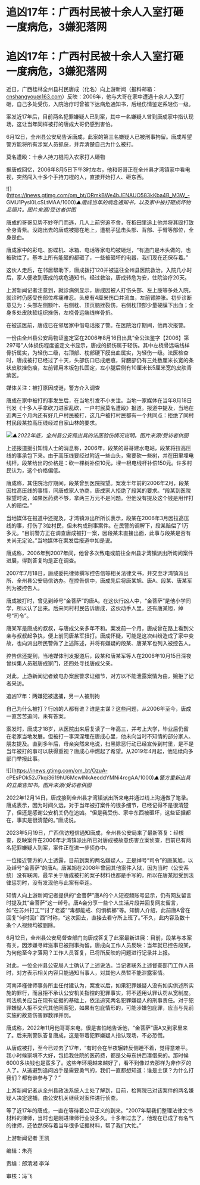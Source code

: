 # 追凶17年：广西村民被十余人入室打砸一度病危，3嫌犯落网

# 追凶17年：广西村民被十余人入室打砸一度病危，3嫌犯落网

近日，广西桂林全州县村民唐成（化名）向上游新闻（报料邮箱：cnshangyou@163.com）反映：2006年，他与大哥在家中遭遇十余人入室打砸，自己多处受伤，入院治疗时曾被下达病危通知书，后经伤情鉴定系轻伤一级。

案发近17年后，目前两名犯罪嫌疑人已到案，其中一名嫌疑人曾到唐成家中指认现场，这让当年同样被打的唐成大哥仍感到害怕。

6月12日，全州县公安局告诉唐成，此案的第三名嫌疑人已被刑事拘留。唐成希望警方能将所有涉案人员抓获，并弄清楚自己为什么被打。

莫名遭殴：十余人持刀棍闯入农家打人砸物

据唐成回忆，2006年8月5日下午3时左右，他和哥哥正在全州县才湾镇家中看电视，突然闯入十多个手持刀棍的人，直接开始打人、砸东西。

![](https://inews.gtimg.com/om_bt/ORmkBWe4bJENAUO583kKba4B_M3W_-
GMU1Pysl0LcSLtMAA/1000)_▲唐成当年的病危通知书，以及家中被打砸损坏物品照片。图片来源/受访者供图_

唐成的哥哥见势不妙夺门而逃，几人上前穷追不舍，在稻田里追上他并将其殴打致全身青紫。没跑出去的唐成被摁在地上，遭棍子猛击头部、背部、手臂等部位，全身是血。

唐成家中的彩电、影碟机、冰箱、电话等家电均被砸烂，“有道门是木头做的，也被砍烂了。基本上所有能砸的都砸了，一些被砸坏的电器，我们现在还保存着。”

这伙人走后，在邻居帮助下，唐成拨打120并被送往全州县医院救治。入院几小时后，家人便收到唐成的病危通知书。经过救治，唐成转危为安，住院治疗20天。

上游新闻记者注意到，就诊病例显示，唐成因被人打伤头部、左上肢等多处入院，就诊时仍感受伤部位疼痛难忍。头皮有4厘米伤口并流血，左前臂肿胀。初步诊断意见为：头部左侧额叶、右侧枕、顶页脑挫裂伤，右侧枕顶部少量硬膜下出血；全身多处皮肤软组织挫伤，左桡骨远端线样骨折。

在被送医前，唐成已在邻居家中借电话报了警。在医院治疗期间，他再次报警。

一份由全州县公安局物证鉴定室在2006年8月16日出具“全公法鉴字【2006】第297号”人体损伤程度鉴定文书显示，唐成的损伤属于轻伤。其中左桡骨远端线样骨折属实，为轻伤二级，右顶部、枕部硬下膜出血属实，为轻伤一级。法医检查时，唐成被打已经过了十天，头部伤口已成疤痕，背腰部仍有三处数厘米长宽的条状皮肤挫伤痕，左前臂用木板包扎固定，左小腿后侧有10厘米长5厘米宽的皮肤青紫区。

媒体关注：被打原因成谜，警方介入调查

唐成在家中被打的事发生后，在当地引发不小关注。当地一家媒体在当年8月18日刊发《十多人手拿砍刀进家乱砍，一户村民莫名遭殴》报道。报道中提及，当地在近两三个月内还有好几户村民被打，这几户被打村民都有一个共同点：拒绝了同村村民段某拉高压线经过自家山林的要求。

![](https://inews.gtimg.com/om_bt/Om7uhbKvxsvBxJiJALdPGATFcl6o_mf0NTjyI6Vrt6wjQAA/1000)_▲2022年底，全州县公安局出具的法医验伤情况说明。图片来源/受访者供图_

上述报道援引知情人士的消息称，2006年，段某的哥哥建水电站，段某将拉高压线的事承包下来。由于高压线要经过附近一些山头，需要砍一些树，并在田里埋电线杆，段某给出的价格是：砍一棵树补偿10元，埋一根电线杆补偿150元。许多村民认为，这个价格偏低。

唐成称，其住院治疗期间，段某曾到医院探望。案发半年前的2006年2月，段某因拉高压线的事情，同唐成家人协商，唐成家人拒绝了段某的要求。“段某到医院探望时说，如果医药费不够，拿两三万元不是问题。但他没有提及这个钱是用作打人的赔偿。”

当地媒体在报道中还提及，才湾镇派出所所长表示，段某在2006年3月因拉高压线的事，打伤了3位村民，但未构成刑事案件。在民警的调解下，段某赔偿了1万多元。“目前警方正在调查唐成被打一案，因段某未直接出面，此事与段某是否有关尚无定论。”当地媒体在案发后报道中如是说。

唐成称，2006年到2007年间，他曾多次致电或前往全州县才湾镇派出所询问案件进展，得到答复均是正在调查。

2007年7月18日，唐成委托律师撰写控告信等相关法律文书，并交至才湾镇派出所、全州县公安局信访办。在控告信中，唐成先后将唐某旭、唐A、段某、唐某军列为被控告人。

唐成被打时，曾见到绰号“金菩萨”的唐A。在这伙行凶人中，“金菩萨”是他小学同学，所以认了出来。后来同村村民告诉唐成，这伙动手人里，还有唐某旭，绰号“司令”。

唐某军是唐成的叔叔，与唐成父亲多年不和。案发前一个月，唐成曾在路上看到父亲与叔叔起争执，便上前同唐某军扭打。唐成怀疑，可能是这次纠纷造成了家中变故，也向派出所民警做了上述陈述，并将有嫌疑的段某、唐某军也列入被控告人。

控告信还提到，当地媒体刊发报道后，段某和唐某军等人在2006年10月15日深夜曾纠集人员敲唐成家门，还四处寻找唐成父亲。

对此，上游新闻记者致电办案民警求证细节，对方以不能泄露案情为由，婉拒了记者采访。

追凶17年：两嫌犯被逮捕，另一人被刑拘

自己为什么被打？行凶的人都有谁？谁是主谋？这些问题，从2006年至今，唐成一直苦苦追问，未有答案。

案发时，唐成才18岁，从医院出来后复读了一年高三，并考上大学，毕业后仍留在老家当地发展。但被打一事深深埋在唐成心里，他未向当时不知情的部分家人、朋友提及。直到多年后，母亲突然来电说，扫黑除恶行动已经宣传到村里，是不是当年被打的事可以获得重视？唐成心中燃起了希望。从2019年4月起，他陆续向多部门举报此事。

![](https://inews.gtimg.com/om_bt/OzuA-
cPEsPOk52J7kqi3619hU6McwINkAecddYMNi4rcgAA/1000)_▲警方重新出具的立案告知书。图片来源/受访者供图_

2022年12月14日，唐成接到全州县才湾镇派出所来电并通过线上沟通做了笔录。唐成表示，因为时间久远，对于当年被打案件的很多细节，已经记得不是很清楚了，但还是感谢公安机关仍在追凶。“但是我受伤、家中东西被砸坏，这些证据都在，事实是很清楚的。”唐成说。

2023年5月19日，广西信访短信通知唐成，全州县公安局来了最新答复：经核查，反映案件在2006年才湾镇派出所已对唐成被故意伤害立案侦查，目前已有两名犯罪嫌疑人到案，案件正在进一步侦办中。

一位接近警方的人士透露，目前到案的两名嫌疑人，正是绰号“司令”的唐某旭，以及绰号“金菩萨”的唐A。唐某旭在2008年曾因其他案件入狱，因为当时（公安系统）没有联网，最早关于唐成被打的案子材料也都是手写的，所以在唐某旭受到法律惩罚时，没有发现他与此案有牵连。

知情人向上游新闻记者提供的“金菩萨”唐A的个人短视频账号显示，仍有网友留言时提及其“金菩萨”这一绰号。唐A会分享一些个人生活片段并回复网友留言，如“在苏州打工”“讨了老婆”“毒都能戒、何惧槟榔”等。知情人介绍，此前唐A曾在回复“何时回广西”时称，“这次回去，直接去看守所上班了。”不久，此内容及数十条个人视频均被删除。

6月12日，全州县公安局督查部门向唐成答复了此案最新进展：目前，段某与本案有关，因涉嫌寻衅滋事已被刑事拘留。唐成向工作人员反映：当年就已控告段某，为何他至今才落网？工作人员答复，已将所反映的问题进行记录并上报。

对此，一位全州县公安局人士确认了上述说法。当记者联系上述督查部门工作人员时，对方表示相关内容只能通知当事人，对其他人员暂不能泄露案情。

河南泽槿律师事务所主任付建认为，案发以后，如果犯罪嫌疑人没有如实供述所实施的罪行，而且拒不承认公安机关指控的犯罪事实，将不适用认罪认罚从宽制度。司法机关应当在现有证据的基础上，依法追究两名犯罪嫌疑人的刑事责任。对于犯罪嫌疑人拒不交代其他同案犯，如果有包庇情形的，可能涉嫌包庇罪，应当与先前实施的故意伤害罪数罪并罚。

唐成称，2022年11月他哥哥来电，很是害怕地告诉他，“金菩萨”唐A又到家里来了。后来刑警队答复唐成，这是带着犯罪嫌疑人指认现场，不必恐慌。

从唐成被打，至今已过去了17年，“有时会在半夜辗转反侧睡不着，觉得意难平。我小时候家境不大好，包括我住院的医药费，都是父母东拼西凑借来的。那时候6000多块钱也是蛮多了。这些年环境越来越好了，看不到像过去那样为非作歹的人了。从逃避到追问凶手是需要勇气的，我们一直都想知道：谁是主谋？为什么打我们？都有谁参与了？”

上游新闻记者从全州县政法系统人士处了解到，目前，检察院已对该案件的两名嫌疑人决定逮捕，由公安机关继续对案件进行侦查。

等了近17年的唐成，一直在等待着公平正义的到来。“2007年帮我们整理法律文书材料的律师，当时也是刚进律师行业没多久。十多年过去了，他现在已成了有名气的律师，还依然保存着当年很多证据材料，帮了我们大忙。”

上游新闻记者 王凯

编辑：朱亮

责编：郎清湘 李洋

审核：冯飞

